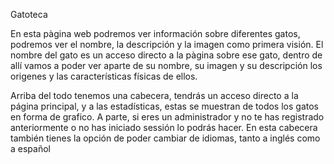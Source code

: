 Gatoteca

En esta pàgina web podremos ver información sobre diferentes gatos, podremos ver el nombre, la descripción y la imagen
como primera visión. El nombre del gato es un acceso directo a la pàgina sobre ese gato, dentro de allí vamos a poder ver
aparte de su nombre, su imagen y su descripción los origenes y las características físicas de ellos.

Arriba del todo tenemos una cabecera, tendrás un acceso directo a la página principal, y a las estadísticas, estas
se muestran de todos los gatos en forma de grafico. A parte, si eres un administrador y no te has registrado 
anteriormente o no has iniciado sessión lo podrás hacer. En esta cabecera también tienes la opción de poder cambiar de idiomas,
tanto a inglés como a español


